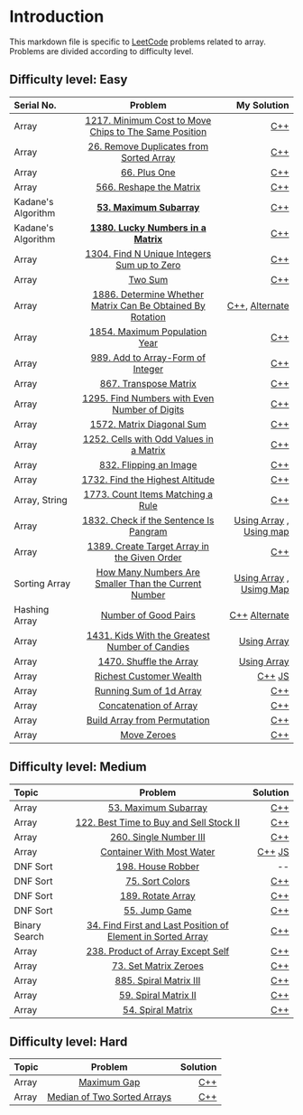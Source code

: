 # Introduction
This markdown file is specific to [LeetCode](https://leetcode.com/) problems related to array. Problems are divided according to difficulty level. 

## Difficulty level: Easy
| Serial No. | Problem | My Solution |
| :---         |     :---:      |          ---: |
|     Array      |  [1217. Minimum Cost to Move Chips to The Same Position](https://leetcode.com/problems/minimum-cost-to-move-chips-to-the-same-position/)     |      [C++](https://leetcode.com/submissions/detail/738583392/)       |
|     Array      |  [26. Remove Duplicates from Sorted Array](https://leetcode.com/problems/remove-duplicates-from-sorted-array/)     |      [C++](https://leetcode.com/submissions/detail/738587921/)       |
|     Array      |  [66. Plus One](https://leetcode.com/problems/plus-one/)     |      [C++](https://leetcode.com/submissions/detail/738552509/)       |
|     Array      |  [566. Reshape the Matrix](https://leetcode.com/problems/reshape-the-matrix/)     |      [C++](https://leetcode.com/submissions/detail/738513461/)       |
|     Kadane's Algorithm      |  [**53. Maximum Subarray**](https://leetcode.com/problems/maximum-subarray/)     |      [C++](https://leetcode.com/submissions/detail/562983300/)       |
|     Kadane's Algorithm      |  [**1380. Lucky Numbers in a Matrix**](https://leetcode.com/problems/lucky-numbers-in-a-matrix/)     |      [C++](https://leetcode.com/submissions/detail/822286223/)       |
|     Array      |  [1304. Find N Unique Integers Sum up to Zero](https://leetcode.com/problems/find-n-unique-integers-sum-up-to-zero/)     |      [C++](https://leetcode.com/submissions/detail/738419954/)       |
|     Array      |  [Two Sum](https://leetcode.com/problems/two-sum/)     |      [C++](https://leetcode.com/submissions/detail/554018436/)       |
|     Array      |  [1886. Determine Whether Matrix Can Be Obtained By Rotation](https://leetcode.com/problems/determine-whether-matrix-can-be-obtained-by-rotation/)     |      [C++](https://leetcode.com/submissions/detail/736615422/), [Alternate](https://leetcode.com/submissions/detail/737097253/)       |
|     Array      |  [1854. Maximum Population Year](https://leetcode.com/problems/maximum-population-year/)     |      [C++](https://leetcode.com/submissions/detail/736608372/)       
|     Array      |  [989. Add to Array-Form of Integer](https://leetcode.com/problems/add-to-array-form-of-integer/)     |      [C++](https://leetcode.com/submissions/detail/736581160/)       |
|     Array      |  [867. Transpose Matrix](https://leetcode.com/problems/transpose-matrix/)     |      [C++](https://leetcode.com/submissions/detail/735829233/)       |
|     Array      |  [1295. Find Numbers with Even Number of Digits](https://leetcode.com/problems/find-numbers-with-even-number-of-digits/)     |      [C++](https://leetcode.com/submissions/detail/735819752/)       |
|     Array      |  [1572. Matrix Diagonal Sum](https://leetcode.com/problems/matrix-diagonal-sum/)     |      [C++](https://leetcode.com/submissions/detail/735815017/)       |
|     Array      |  [1252. Cells with Odd Values in a Matrix](https://leetcode.com/problems/cells-with-odd-values-in-a-matrix/)     |      [C++](https://leetcode.com/submissions/detail/817977924/)       |
|     Array      |  [832. Flipping an Image](https://leetcode.com/problems/flipping-an-image/)     |      [C++](https://leetcode.com/submissions/detail/734210637/)       |
|     Array      |  [1732. Find the Highest Altitude](https://leetcode.com/problems/find-the-highest-altitude/)     |      [C++](https://leetcode.com/submissions/detail/734192478/)       |
|     Array, String      |  [1773. Count Items Matching a Rule](https://leetcode.com/problems/count-items-matching-a-rule/)     |      [C++](https://leetcode.com/submissions/detail/734184018/)       |
|     Array      |  [1832. Check if the Sentence Is Pangram](https://leetcode.com/problems/check-if-the-sentence-is-pangram/)     |      [Using Array](https://leetcode.com/submissions/detail/730773794/)  , [Using map](https://leetcode.com/submissions/detail/730775393/)   |
|     Array      |  [1389. Create Target Array in the Given Order](https://leetcode.com/problems/create-target-array-in-the-given-order/)     |      [C++](https://leetcode.com/submissions/detail/730741345/)       |
|     Sorting Array   |  [How Many Numbers Are Smaller Than the Current Number](https://leetcode.com/problems/how-many-numbers-are-smaller-than-the-current-number/)    |      [Using Array](https://leetcode.com/submissions/detail/548466253/) , [Usimg Map](https://leetcode.com/submissions/detail/730416751/) |
|     Hashing Array   |  [Number of Good Pairs](https://leetcode.com/problems/number-of-good-pairs/)     | [C++](https://leetcode.com/submissions/detail/567346039/) [Alternate](https://leetcode.com/submissions/detail/730408110/)|
|     Array      |  [1431. Kids With the Greatest Number of Candies](https://leetcode.com/problems/kids-with-the-greatest-number-of-candies/)     |      [Using Array](https://leetcode.com/submissions/detail/730389880/)       |
|     Array      |  [1470. Shuffle the Array](https://leetcode.com/problems/shuffle-the-array/)     |      [Using Array](https://leetcode.com/submissions/detail/729599063/)       |
|     Array      |  [Richest Customer Wealth](https://leetcode.com/problems/richest-customer-wealth/)     |      [C++](https://leetcode.com/submissions/detail/547245759/)    [JS](https://leetcode.com/submissions/detail/547249190/)       |
|     Array      |  [Running Sum of 1d Array](https://leetcode.com/problems/running-sum-of-1d-array/)     |     [C++](https://leetcode.com/submissions/detail/729580132/)   |
|     Array      |  [Concatenation of Array](https://leetcode.com/problems/concatenation-of-array/)     |      [C++](https://leetcode.com/submissions/detail/546710380/)       |
|     Array      |  [Build Array from Permutation](https://leetcode.com/problems/build-array-from-permutation/)     |      [C++](https://leetcode.com/submissions/detail/546717661/)       |
|     Array      |  [Move Zeroes](https://leetcode.com/problems/move-zeroes/)     |      [C++](https://leetcode.com/submissions/detail/551610360/)       |


## Difficulty level: Medium
|  Topic  | Problem | Solution |
| :---         |     :---:      |          ---: |
|     Array     |  [53. Maximum Subarray](https://leetcode.com/problems/maximum-subarray/)     |      [C++](https://leetcode.com/submissions/detail/562983300/)       |
|     Array   |  [122. Best Time to Buy and Sell Stock II](https://leetcode.com/problems/best-time-to-buy-and-sell-stock-ii/)     | [C++](https://leetcode.com/submissions/detail/584875591/) |
|     Array   |  [260. Single Number III](https://leetcode.com/problems/single-number-iii/)     | [C++](https://leetcode.com/submissions/detail/582869046/) |
|     Array      |  [Container With Most Water](https://leetcode.com/problems/container-with-most-water/)     |      [C++](https://leetcode.com/submissions/detail/547266476/)    [JS](https://leetcode.com/submissions/detail/547271092/)   |
|     DNF Sort   |  [198. House Robber](https://leetcode.com/problems/house-robber/)     | -- |
|     DNF Sort   |  [75. Sort Colors](https://leetcode.com/problems/sort-colors/)     | [C++](https://leetcode.com/submissions/detail/551014131/) |
|     DNF Sort   |  [189. Rotate Array](https://leetcode.com/problems/rotate-array/)     | [C++](https://leetcode.com/submissions/detail/838751643/) |
|     DNF Sort   |  [55. Jump Game](https://leetcode.com/problems/jump-game/)     | [C++](https://leetcode.com/submissions/detail/838799494/) |
|     Binary Search      |  [34. Find First and Last Position of Element in Sorted Array](https://leetcode.com/problems/find-first-and-last-position-of-element-in-sorted-array/)     |      [C++](https://leetcode.com/submissions/detail/731664686/)       |
|     Array     |  [238. Product of Array Except Self](https://leetcode.com/problems/product-of-array-except-self/)     |      [C++](https://leetcode.com/submissions/detail/836502166/)       |
|     Array     |  [73. Set Matrix Zeroes](https://leetcode.com/problems/set-matrix-zeroes/)     |      [C++](https://leetcode.com/problems/product-of-array-except-self/discuss/2272522/Every-solution-I-can-think-of)       |
|     Array      |  [885. Spiral Matrix III](https://leetcode.com/problems/spiral-matrix-iii/)     |      [C++](https://leetcode.com/problems/spiral-matrix-iii/discuss/2777454/C%2B%2B-solution-with-explanation-and-complexity)   |
|     Array      |  [59. Spiral Matrix II](https://leetcode.com/problems/spiral-matrix-ii/)     |      [C++](https://leetcode.com/submissions/detail/735230844/)       |
|     Array      |  [54. Spiral Matrix](https://leetcode.com/problems/spiral-matrix/)     |      [C++](https://leetcode.com/submissions/detail/734261080/)       |



## Difficulty level: Hard
|  Topic  | Problem | Solution |
| :---         |     :---:      |          ---: |
|     Array      |  [Maximum Gap](https://leetcode.com/problems/maximum-gap/)     |      [C++](https://leetcode.com/submissions/detail/562990455/)       |
|     Array      |  [Median of Two Sorted Arrays](https://leetcode.com/problems/median-of-two-sorted-arrays/)     |      [C++](https://leetcode.com/submissions/detail/552656467/)       |
